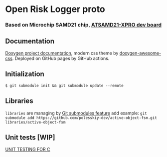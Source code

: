 # Open Risk Logger proto
### Based on Microchip SAMD21 chip, [ATSAMD21-XPRO dev board](https://www.microchip.com/en-us/development-tool/ATSAMD21-XPRO)

## Documentation
[Doxygen project documentation](https://polesskiy-dev.github.io/open-risk-logger-samd21-xpro-proto/files.html), modern css theme by [doxygen-awesome-css](https://github.com/jothepro/doxygen-awesome-css). Deployed on GitHub pages by GitHub actions. 

## Initialization
```
$ git submodule init && git submodule update --remote
```

## Libraries
`libraries` are managing by [Git submodules feature](https://git-scm.com/book/en/v2/Git-Tools-Submodules)
add example: `git submodule add https://github.com/polesskiy-dev/active-object-fsm.git libraries/active-object-fsm`

## Unit tests [WIP]
[UNIT TESTING FOR C](http://www.throwtheswitch.org/unity)

